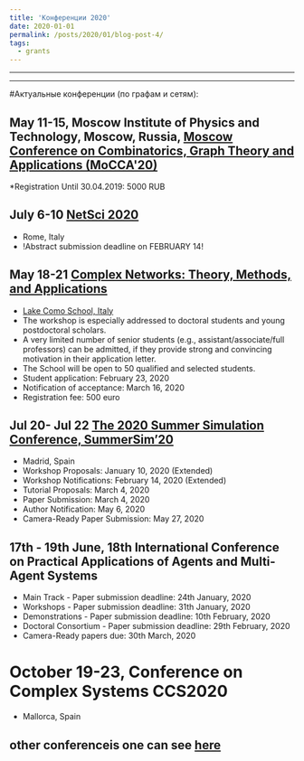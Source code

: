```yaml
---
title: 'Конференции 2020'
date: 2020-01-01
permalink: /posts/2020/01/blog-post-4/
tags:
  - grants
---
```


---
---


#Актуальные конференции (по графам и сетям):

## May 11-15, Moscow Institute of Physics and Technology, Moscow, Russia, [Moscow Conference on Combinatorics, Graph Theory and Applications (MoCCA'20)](http://mipt2020.combgeo.org/)
*Registration Until 30.04.2019: 5000 RUB

## July 6-10 [NetSci 2020](http://netsci2020.netscisociety.net/) 
* Rome, Italy
* !Abstract submission deadline on FEBRUARY 14!  

## May 18-21 [Complex Networks: Theory, Methods, and Applications](https://ntmf.lakecomoschool.org/lecturers/)
* [Lake Como School, Italy](https://www.google.com/maps/search/Lake+Como+School/@45.8387537,8.0293271,7z)
* The workshop is especially addressed to doctoral students and young postdoctoral scholars. 
* A very limited number of senior students (e.g., assistant/associate/full professors) can be admitted, if they provide strong and convincing motivation in their application letter.
* The School will be open to 50 qualified and selected students.
* Student application: February 23, 2020
* Notification of acceptance: March 16, 2020
* Registration fee: 500 euro

## Jul 20- Jul 22 [The 2020 Summer Simulation Conference, SummerSim’20](https://scs.org/summersim/)
* Madrid, Spain
* Workshop Proposals: January 10, 2020 (Extended)
* Workshop Notifications: February 14, 2020 (Extended)
* Tutorial Proposals: March 4, 2020
* Paper Submission: March 4, 2020
* Author Notification: May 6, 2020
* Camera-Ready Paper Submission: May 27, 2020

## 17th - 19th June, 18th International Conference on Practical Applications of Agents and Multi-Agent Systems

* Main Track - Paper submission deadline: 24th January, 2020
* Workshops - Paper submission deadline: 31th January, 2020
* Demonstrations - Paper submission deadline: 10th February, 2020
* Doctoral Consortium - Paper submission deadline: 29th February, 2020
* Camera-Ready papers due: 30th March, 2020

# October 19-23, Conference on Complex Systems CCS2020
* Mallorca, Spain


## other conferenceis one can see [here](https://www.conference-service.com/conferences/complex-networks.html)
